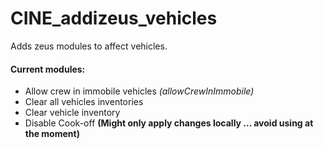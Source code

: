 CINE_addizeus_vehicles
========

Adds zeus modules to affect vehicles.

#### Current modules:
* Allow crew in immobile vehicles *(allowCrewInImmobile)*
* Clear all vehicles inventories
* Clear vehicle inventory
* Disable Cook-off **(Might only apply changes locally ... avoid using at the moment)**
